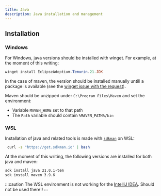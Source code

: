 ```yaml
---
title: Java
description: Java installation and management
---
```


## Installation

### Windows

For Windows, java versions should be installed with winget.
For example, at the moment of this writing:

```powershell
winget install EclipseAdoptium.Temurin.21.JDK
```

In the case of maven, the version should be installed manually untill a package is available
(see the [winget issue with the request](https://github.com/microsoft/winget-pkgs/issues/65391)).

Maven should be unzipped under `C:\Program Files\Maven` and set the environment:
- Variable `MAVEN_HOME` set to that path
- The `Path` variable should contain `%MAVEN_PATH%/bin`

### WSL

Installation of java and related tools is made with [`sdkman`](https://sdkman.io/) on WSL:

```bash
 curl -s "https://get.sdkman.io" | bash 
```

At the moment of this writing, the following versions are installed for both java and maven:

```bash
sdk install java 21.0.1-tem
sdk install maven 3.9.6
```
:::caution
The WSL environment is not working for the [IntelliJ IDEA](/dev-tools/tools/intellij-idea.md).
Should not be used there!!
:::
